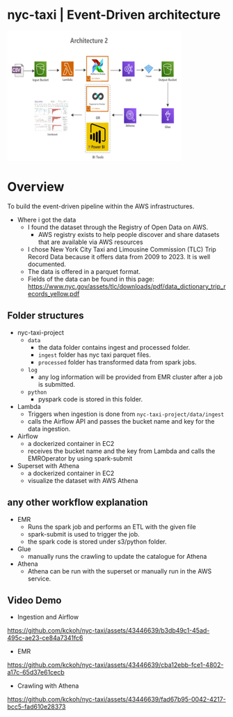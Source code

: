 # nyc-taxi | Event-Driven architecture

<img src="./images/architecture.png" alt="Image Description" width="400" height="300">


# Overview

To build the event-driven pipeline within the AWS infrastructures.

- Where i got the data
    - I found the dataset through the Registry of Open Data on AWS.
        - AWS registry exists to help people discover and share datasets that are available via AWS resources
    - I chose New York City Taxi and Limousine Commission (TLC) Trip Record Data because it offers data from 2009 to 2023. It is well documented.
    - The data is offered in a parquet format.
    - Fields of the data can be found in this page: https://www.nyc.gov/assets/tlc/downloads/pdf/data_dictionary_trip_records_yellow.pdf
    
## Folder structures
- nyc-taxi-project
    - `data`
        - the data folder contains ingest and processed folder.
        - `ingest` folder has nyc taxi parquet files.
        - `processed` folder has transformed data from spark jobs.
    - `log`
        - any log information will be provided from EMR cluster after a job is submitted.
    - `python`
        - pyspark code is stored in this folder.
- Lambda
    - Triggers when ingestion is done from `nyc-taxi-project/data/ingest`
    - calls the Airflow API and passes the bucket name and key for the data ingestion.
- Airflow
    - a dockerized container in EC2
    - receives the bucket name and the key from Lambda and calls the EMROperator by using spark-submit
- Superset with Athena
    - a dockerized container in EC2
    - visualize the dataset with AWS Athena

## any other workflow explanation
- EMR
    - Runs the spark job and performs an ETL with the given file
    - spark-submit is used to trigger the job.
    - the spark code is stored under s3/python folder.
- Glue
    - manually runs the crawling to update the catalogue for Athena
- Athena
    - Athena can be run with the superset or manually run in the AWS service.

## Video Demo
- Ingestion and Airflow

https://github.com/kckoh/nyc-taxi/assets/43446639/b3db49c1-45ad-495c-ae23-ce84a7341fc6

- EMR
  
https://github.com/kckoh/nyc-taxi/assets/43446639/cba12ebb-fce1-4802-a17c-65d37e61cecb


- Crawling with Athena

https://github.com/kckoh/nyc-taxi/assets/43446639/fad67b95-0042-4217-bcc5-fad610e28373


